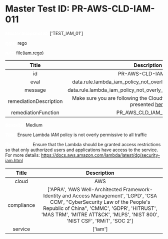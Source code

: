 



# Master Test ID: PR-AWS-CLD-IAM-011


***<font color="white">Master Snapshot Id:</font>*** ['TEST_IAM_01']

***<font color="white">type:</font>*** rego

***<font color="white">rule:</font>*** file([iam.rego])  
  
  
  
  

|Title|Description|
| :---: | :---: |
|id|PR-AWS-CLD-IAM-011|
|eval|data.rule.lambda_iam_policy_not_overly_permissive_to_all_traffic|
|message|data.rule.lambda_iam_policy_not_overly_permissive_to_all_traffic_err|
|remediationDescription|Make sure you are following the Cloudformation template format presented <a href='https://boto3.amazonaws.com/v1/documentation/api/latest/reference/services/iam.html#IAM.Client.list_policy_versions' target='_blank'>here</a>|
|remediationFunction|PR_AWS_CLD_IAM_011.py|


***<font color="white">Severity:</font>*** Medium

***<font color="white">Title:</font>*** Ensure Lambda IAM policy is not overly permissive to all traffic

***<font color="white">Description:</font>*** Ensure that the Lambda should be granted access restrictions so that only authorized users and applications have access to the service. For more details: https://docs.aws.amazon.com/lambda/latest/dg/security-iam.html  
  
  

|Title|Description|
| :---: | :---: |
|cloud|AWS|
|compliance|['APRA', 'AWS Well-Architected Framework-Identity and Access Management', 'LGPD', 'CSA CCM', "CyberSecurity Law of the People's Republic of China", 'CMMC', 'GDPR', 'HITRUST', 'MAS TRM', 'MITRE ATT&CK', 'MLPS', 'NIST 800', 'NIST CSF', 'RMiT', 'SOC 2']|
|service|['iam']|



[iam.rego]: https://github.com/prancer-io/prancer-compliance-test/tree/master/aws/cloud/iam.rego
